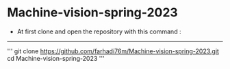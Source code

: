 # Machine-vision-spring-2023

* At first clone and open the repository with this command :
---
'''
git clone https://github.com/farhadi76m/Machine-vision-spring-2023.git
cd Machine-vision-spring-2023
'''
